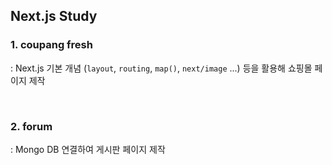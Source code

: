 ## Next.js Study

### 1. coupang fresh
: Next.js 기본 개념 (`layout`, `routing`, `map()`, `next/image` ...) 등을 활용해 쇼핑몰 페이지 제작

<br/>

### 2. forum
: Mongo DB 연결하여 게시판 페이지 제작